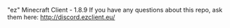 "ez" Minecraft Client - 1.8.9
If you have any questions about this repo, ask them here: http://discord.ezclient.eu/
  